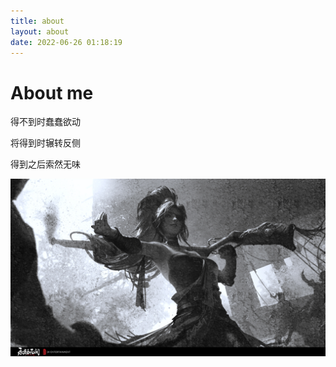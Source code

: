 ```yaml
---
title: about
layout: about
date: 2022-06-26 01:18:19
---
```


# About me

得不到时蠢蠢欲动

将得到时辗转反侧

得到之后索然无味

![泰兰德](../img/background/崔三娘.png)
